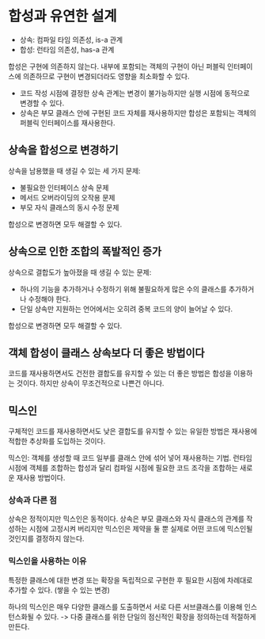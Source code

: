 # 합성과 유연한 설계

* 상속: 컴파일 타임 의존성, is-a 관계
* 합성: 런타임 의존성, has-a 관계

합성은 구현에 의존하지 않는다. 내부에 포함되는 객체의 구현이 아닌 퍼블릭 인터페이스에 의존하므로 구현이 변경되더라도 영향을 최소화할 수 있다.

* 코드 작성 시점에 결정한 상속 관계는 변경이 불가능하지만 실행 시점에 동적으로 변경할 수 있다.
* 상속은 부모 클래스 안에 구현된 코드 자체를 재사용하지만 합성은 포함되는 객체의 퍼블릭 인터페이스를 재사용한다.

## 상속을 합성으로 변경하기

상속을 남용했을 때 생길 수 있는 세 가지 문제:

* 불필요한 인터페이스 상속 문제
* 메서드 오버라이딩의 오작용 문제
* 부모 자식 클래스의 동시 수정 문제

합성으로 변경하면 모두 해결할 수 있다.

## 상속으로 인한 조합의 폭발적인 증가

상속으로 결합도가 높아졌을 때 생길 수 있는 문제:

* 하나의 기능을 추가하거나 수정하기 위해 불필요하게 많은 수의 클래스를 추가하거나 수정해야 한다.
* 단일 상속만 지원하는 언어에서는 오히려 중복 코드의 양이 늘어날 수 있다.

합성으로 변경하면 모두 해결할 수 있다.

## 객체 합성이 클래스 상속보다 더 좋은 방법이다

코드를 재사용하면서도 건전한 결합도를 유지할 수 있는 더 좋은 방법은 합성을 이용하는 것이다. 하지만 상속이 무조건적으로 나쁜건 아니다.

## 믹스인

구체적인 코드를 재사용하면서도 낮은 결합도를 유지할 수 있는 유일한 방법은 재사용에 적합한 추상화를 도입하는 것이다.

믹스인: 객체를 생성할 때 코드 일부를 클래스 안에 섞어 넣어 재사용하는 기법. 런타임 시점에 객체를 조합하는 합성과 달리 컴파일 시점에 필요한 코드 조각을 조합하는 새로운 재사용 방법이다.

### 상속과 다른 점

상속은 정적이지만 믹스인은 동적이다. 상속은 부모 클래스와 자식 클래스의 관계를 작성하는 시점에 고정시켜 버리지만 믹스인은 제약을 둘 뿐 실제로 어떤 코드에 믹스인될 것인지를 결정하지 않는다.

### 믹스인을 사용하는 이유

특정한 클래스에 대한 변경 또는 확장을 독립적으로 구현한 후 필요한 시점에 차례대로 추가할 수 있다. (쌓을 수 있는 변경)

하나의 믹스인은 매우 다양한 클래스를 도출하면서 서로 다른 서브클래스를 이용해 인스턴스화될 수 있다. -> 다중 클래스를 위한 단일의 점신적인 확장을 정의하는데 적절하게 만든다.









